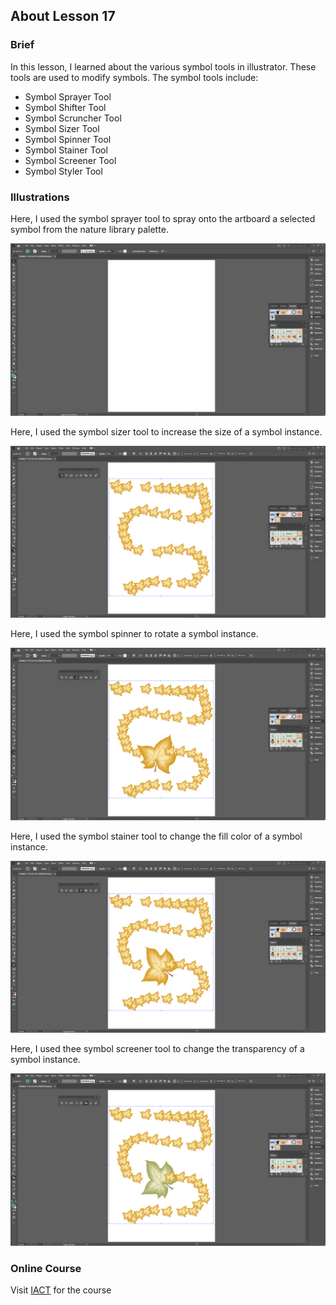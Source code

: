 ## About Lesson 17

### Brief
In this lesson, I learned about the various symbol tools in illustrator. These tools are used to modify symbols. The symbol tools include:
- Symbol Sprayer Tool
- Symbol Shifter Tool
- Symbol Scruncher Tool
- Symbol Sizer Tool
- Symbol Spinner Tool
- Symbol Stainer Tool
- Symbol Screener Tool
- Symbol Styler Tool

### Illustrations

Here, I used the symbol sprayer tool to spray onto the artboard a selected symbol from the nature library palette.

![Illustration Example](../assets/images/lesson-17/illustration-01.gif)

Here, I used the symbol sizer tool to increase the size of a symbol instance.

![Illustration Example](../assets/images/lesson-17/illustration-02.gif)

Here, I used the symbol spinner to rotate a symbol instance. 

![Illustration Example](../assets/images/lesson-17/illustration-03.gif)

Here, I used the symbol stainer tool to change the fill color of a symbol instance.

![Illustration Example](../assets/images/lesson-17/illustration-04.gif)

Here, I used thee symbol screener tool to change the transparency of a symbol instance.

![Illustration Example](../assets/images/lesson-17/illustration-05.gif)

### Online Course
Visit [IACT](https://iact.ie) for the course